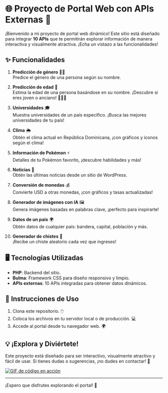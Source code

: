 # 🌐 Proyecto de Portal Web con APIs Externas 🚀

¡Bienvenido a mi proyecto de portal web dinámico! Este sitio está diseñado para integrar **10 APIs** que te permitirán explorar información de manera interactiva y visualmente atractiva. ¡Echa un vistazo a las funcionalidades!

## ✨ Funcionalidades

1. **Predicción de género** 👦👧  
   Predice el género de una persona según su nombre.

2. **Predicción de edad** 🎂  
   Estima la edad de una persona basándose en su nombre. ¡Descubre si eres joven o anciano! 🧑👶👴

3. **Universidades** 🎓  
   Muestra universidades de un país específico. ¡Busca las mejores universidades de tu país!

4. **Clima** 🌦️  
   Obtén el clima actual en República Dominicana, ¡con gráficos y iconos según el clima!

5. **Información de Pokémon** ⚡  
   Detalles de tu Pokémon favorito, ¡descubre habilidades y más!

6. **Noticias** 📰  
   Obtén las últimas noticias desde un sitio de WordPress.

7. **Conversión de monedas** 💰  
   Convierte USD a otras monedas, ¡con gráficos y tasas actualizadas!

8. **Generador de imágenes con IA** 🖼️  
   Genera imágenes basadas en palabras clave, ¡perfecto para inspirarte!

9. **Datos de un país** 🌍  
   Obtén datos de cualquier país: bandera, capital, población y más.

10. **Generador de chistes** 🤣  
    ¡Recibe un chiste aleatorio cada vez que ingreses!

## 🖥️ Tecnologías Utilizadas

- **PHP**: Backend del sitio.
- **Bulma**: Framework CSS para diseño responsivo y limpio.
- **APIs externas**: 10 APIs integradas para obtener datos dinámicos.

## 🚀 Instrucciones de Uso

1. Clona este repositorio. 🖱️
2. Coloca los archivos en tu servidor local o de producción. 💻
3. Accede al portal desde tu navegador web. 🌍

## 💡 ¡Explora y Diviértete!

Este proyecto está diseñado para ser interactivo, visualmente atractivo y fácil de usar. Si tienes dudas o sugerencias, ¡no dudes en contactar! 📩

[![GIF de código en acción](https://media.giphy.com/media/3o6gE5IebT9sMjlz3O/giphy.gif)](https://media2.giphy.com/media/v1.Y2lkPTc5MGI3NjExeXhoc3NuZzdnNXBlNTkzeXZiem84bTk1OW50dGNzZng4ZnowNHBqYyZlcD12MV9pbnRlcm5hbF9naWZfYnlfaWQmY3Q9Zw/Dh5q0sShxgp13DwrvG/giphy.gif)

---

¡Espero que disfrutes explorando el portal! 🎉
